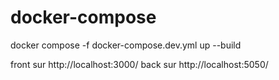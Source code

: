 # docker-compose

docker compose -f docker-compose.dev.yml up --build

front sur http://localhost:3000/
back sur http://localhost:5050/
